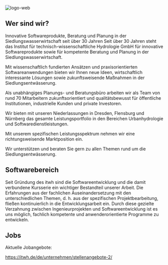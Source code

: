 ![logo-web](https://user-images.githubusercontent.com/5573898/219455456-2277b036-993d-4ffa-97d1-d4ffa35e2e40.jpg)

## Wer sind wir? 

Innovative Softwareprodukte, Beratung und Planung in der Siedlungswasserwirtschaft seit über 30 Jahren
Seit über 30 Jahren steht das Institut für technisch-wissenschaftliche Hydrologie GmbH für innovative Softwareprodukte sowie für kompetente Beratung und Planung in der Siedlungswasserwirtschaft.

Mit wissenschaftlich fundierten Ansätzen und praxisorientierten Softwareanwendungen bieten wir Ihnen neue Ideen, wirtschaftlich interessante Lösungen sowie zukunftsweisende Maßnahmen in der Siedlungsentwässerung.

Als unabhängiges Planungs- und Beratungsbüro arbeiten wir als Team von rund 70 Mitarbeitern zukunftsorientiert und qualitätsbewusst für öffentliche Institutionen, industrielle Kunden und private Investoren.

Wir bieten mit unseren Niederlassungen in Dresden, Flensburg und Nürnberg das gesamte Leistungsportfolio in den Bereichen Urbanhydrologie und Softwaredienstleistungen.

Mit unserem spezifischen Leistungsspektrum nehmen wir eine richtungsweisende Marktposition ein.

Wir unterstützen und beraten Sie gern zu allen Themen rund um die Siedlungsentwässerung.

## Softwarebereich
 
Seit Gründung des itwh sind die Softwareentwicklung und die damit verbundene Kursserie ein wichtiger Bestandteil unserer Arbeit. Die Erfahrungen aus der fachlichen Auseinandersetzung mit den unterschiedlichen Themen, d. h. aus der spezifischen Projektbearbeitung, fließen kontinuierlich in die Entwicklungsarbeit ein. Durch diese gezielte Verzahnung zwischen Ingenieurprojekten und Softwareentwicklung ist es uns möglich, fachlich kompetente und anwenderorientierte Programme zu entwickeln.

## Jobs

Aktuelle Jobangebote: 

https://itwh.de/de/unternehmen/stellenangebote-2/

